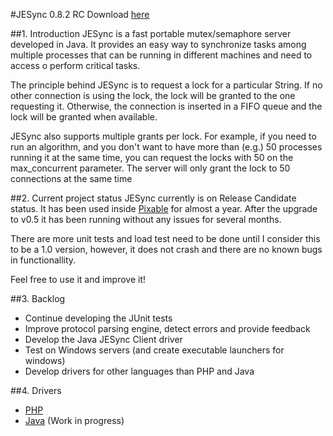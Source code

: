 #JESync 0.8.2 RC
Download [here](http://goo.gl/u784D)

##1. Introduction
JESync is a fast portable mutex/semaphore server developed in Java. It provides an easy way to synchronize tasks among multiple processes that can be running  in different machines and need to access o perform critical tasks.

The principle behind JESync is to request a lock for a particular String. If no other connection is using the lock, the lock will be granted to the one requesting it. Otherwise, the connection is inserted in a FIFO queue and the lock will be granted when available.

JESync also supports multiple grants per lock. For example, if you need to run an algorithm, and you don't want to have more than (e.g.) 50 processes running it at the same time, you can request the locks with 50 on the max_concurrent parameter. The server will only grant the lock to 50 connections at the same time

##2. Current project status
JESync currently is on Release Candidate status. It has been used inside [Pixable](http://www.pixable.com) for almost a year. After the upgrade to v0.5 it has been running without any issues for several months.

There are more unit tests and load test need to be done until I consider this to be a 1.0 version, however, it does not crash and there are no known bugs in functionallity.

Feel free to use it and improve it!

##3. Backlog
- Continue developing the JUnit tests
- Improve protocol parsing engine, detect errors and provide feedback
- Develop the Java JESync Client driver
- Test on Windows servers (and create executable launchers for windows)
- Develop drivers for other languages than PHP and Java

##4. Drivers
- [PHP](https://github.com/julman99/JESync-php)
- [Java](https://github.com/julman99/jesync-java) (Work in progress)
